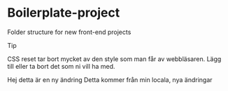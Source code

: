 # Boilerplate-project

Folder structure for new front-end projects

> [!TIP]
> CSS reset tar bort mycket av den style som man får av webbläsaren. Lägg till eller ta bort det som ni vill ha med.

Hej detta är en ny ändring
Detta kommer från min locala, nya ändringar 
